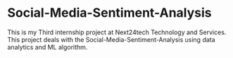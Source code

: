 # Social-Media-Sentiment-Analysis
This is my Third internship project at Next24tech Technology and Services. This project deals with the Social-Media-Sentiment-Analysis using data analytics and ML algorithm.
